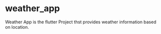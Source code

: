 # weather_app
Weather App is the flutter Project thst provides weather information based on location.










